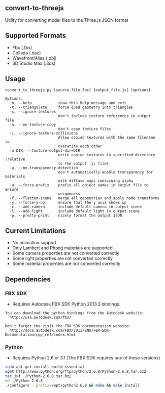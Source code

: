 ## convert-to-threejs

Utility for converting model files to the Three.js JSON format

## Supported Formats

* Fbx (.fbx)
* Collada (.dae) 
* Wavefront/Alias (.obj)
* 3D Studio Max (.3ds)

## Usage 

```
convert_to_threejs.py [source_file.fbx] [output_file.js] [options]

Options:
  -h, --help            show this help message and exit
  -t, --triangulate     force quad geometry into triangles
  -x, --ignore-textures
                        don't include texture references in output file
  -n, --no-texture-copy
                        don't copy texture files
  -i, --ignore-texture-collisions
                        Allow copied textures with the same filename to
                        overwrite each other
  -o DIR, --texture-output-dir=DIR
                        write copied textures to specified directory (relative
                        to the output .js file)
  -a, --no-transparency-detection
                        don't automatically enable transparency for materials
                        with diffuse maps containing alpha
  -u, --force-prefix    prefix all object names in output file to ensure
                        uniqueness
  -f, --flatten-scene   merge all geometries and apply node transforms
  -y, --force-y-up      ensure that the y axis shows up
  -c, --add-camera      include default camera in output scene
  -l, --add-light       include default light in output scene
  -p, --pretty-print    nicely format the output JSON
```

## Current Limitations

* No animation support
* Only Lambert and Phong materials are supported
* Some camera properties are not converted correctly
* Some light properties are not converted correctly
* Some material properties are not converted correctly

## Dependencies

### FBX SDK
* Requires Autodesk FBX SDK Python 2013.3 bindings. 

```
You can download the python bindings from the Autodesk website: 
  http://usa.autodesk.com/fbx/
```

```
Don't forget the visit the FBX SDK documentation website:
  http://docs.autodesk.com/FBX/2013/ENU/FBX-SDK-Documentation/cpp_ref/index.html
```

### Python
* Requires Python 2.6 or 3.1 (The FBX SDK requires one of these versions)

``` bash
sudo apt-get install build-essential
wget http://www.python.org/ftp/python/2.6.8/Python-2.6.8.tar.bz2
tar jxf ./Python-2.6.8.tar.bz2
cd ./Python-2.6.8
./configure --prefix=/opt/python2.6.8 && make && make install
```
